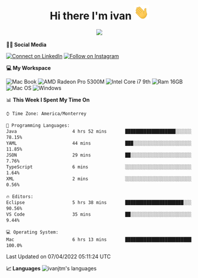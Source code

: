 <h1 align="center">Hi there I'm ivan <img src="https://raw.githubusercontent.com/ABSphreak/ABSphreak/master/gifs/Hi.gif" width="40px" /></h1>
<div align="center">
<img src="http://github-readme-streak-stats.herokuapp.com?user=ivanjtm&hide_border=true&background=00000000&border=FFFFFF00&sideNums=A8A8A8&sideLabels=A8A8A8&currStreakNum=FFC93C&dates=A8A8A8)](https://git.io/streak-stats"/>
</div>

**👦🏻 Social Media**

[![Connect on LinkedIn](https://img.shields.io/badge/LinkedIn-%230077B5.svg?&style=flat-square&logo=linkedin&logoColor=white)](https://www.linkedin.com/in/ivanjtm)
[![Follow on Instagram](https://img.shields.io/badge/Instagram-E4405F?style=flat-square&logo=instagram&logoColor=white)](https://www.instagram.com/ivanjtm)

**💻 My Workspace**

![Mac Book](https://img.shields.io/badge/Apple-MacBook_Pro_2019-999999?style=flat-square&logo=apple&logoColor=white)
![AMD Radeon Pro 5300M](https://img.shields.io/badge/AMD-Radeon_Pro_5300M-ED1C24?style=flat-square&logo=amd&logoColor=white)
![Intel Core i7 9th](https://img.shields.io/badge/Intel-Core_i7_9th-0071C5?style=flat-square&logo=intel&logoColor=white)
![Ram 16GB](https://img.shields.io/badge/RAM-16GB-230071C5?style=flat-square&logoColor=white)
![Mac OS](https://img.shields.io/badge/Mac%20OS-000000?style=flat-square&logo=apple&logoColor=white)
![Windows](https://img.shields.io/badge/Windows-0078D6?style=flat-square&logo=windows&logoColor=white)


<!--START_SECTION:waka-->
📊 **This Week I Spent My Time On** 

```text
⌚︎ Time Zone: America/Monterrey

💬 Programming Languages: 
Java                     4 hrs 52 mins       ███████████████████░░░░░░   78.15% 
YAML                     44 mins             ███░░░░░░░░░░░░░░░░░░░░░░   11.85% 
JSON                     29 mins             ██░░░░░░░░░░░░░░░░░░░░░░░   7.76% 
TypeScript               6 mins              ░░░░░░░░░░░░░░░░░░░░░░░░░   1.64% 
XML                      2 mins              ░░░░░░░░░░░░░░░░░░░░░░░░░   0.56%

🔥 Editors: 
Eclipse                  5 hrs 38 mins       ██████████████████████░░░   90.56% 
VS Code                  35 mins             ██░░░░░░░░░░░░░░░░░░░░░░░   9.44%

💻 Operating System: 
Mac                      6 hrs 13 mins       █████████████████████████   100.0%

```


 Last Updated on 07/04/2022 05:11:24 UTC
<!--END_SECTION:waka-->
**📈 Languages**
 ![ivanjtm's languages](https://wakatime.com/share/@ivanjtm/a32f83c6-d0c9-49a4-a5ae-d0440b950377.svg)

